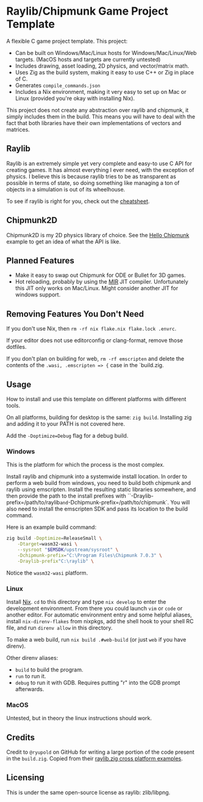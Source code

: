 # Raylib/Chipmunk Game Project Template

A flexible C game project template. This project:

- Can be built on Windows/Mac/Linux hosts for Windows/Mac/Linux/Web targets.
  (MacOS hosts and targets are currently untested)
- Includes drawing, asset loading, 2D physics, and vector/matrix math.
- Uses Zig as the build system, making it easy to use C++ or Zig in place of C.
- Generates `compile_commands.json`
- Includes a Nix environment, making it very easy to set up on Mac or Linux
  (provided you're okay with installing Nix).

This project does not create any abstraction over raylib and chipmunk, it simply
includes them in the build. This means you will have to deal with the fact that
both libraries have their own implementations of vectors and matrices.

## Raylib

Raylib is an extremely simple yet very complete and easy-to use C API for
creating games. It has almost everything I ever need, with the exception of
physics. I believe this is because raylib tries to be as transparent as possible
in terms of state, so doing something like managing a ton of objects in a
simulation is out of its wheelhouse.

To see if raylib is right for you, check out the [cheatsheet](https://www.raylib.com/cheatsheet/cheatsheet.html).

## Chipmunk2D

Chipmunk2D is my 2D physics library of choice. See the [Hello Chipmunk](https://chipmunk-physics.net/release/ChipmunkLatest-Docs/#Intro-HelloChipmunk)
example to get an idea of what the API is like.

## Planned Features

- Make it easy to swap out Chipmunk for ODE or Bullet for 3D games.
- Hot reloading, probably by using the [MIR](https://github.com/vnmakarov/mir)
  JIT compiler. Unfortunately this JIT only works on Mac/Linux. Might consider
  another JIT for windows support.

## Removing Features You Don't Need

If you don't use Nix, then `rm -rf nix flake.nix flake.lock .envrc`.

If your editor does not use editorconfig or clang-format, remove those dotfiles.

If you don't plan on building for web, `rm -rf emscripten` and delete the
contents of the `.wasi, .emscripten => {` case in the `build.zig.

## Usage

How to install and use this template on different platforms with different tools.

On all platforms, building for desktop is the same: `zig build`. Installing zig
and adding it to your PATH is not covered here.

Add the `-Doptimize=Debug` flag for a debug build.

### Windows

This is the platform for which the process is the most complex.

Install raylib and chipmunk into a systemwide install location. In order to
perform a web build from windows, you need to build both chipmunk and raylib
using emscripten. Install the resulting static libraries somewhere, and then
provide the path to the install prefixes with ``-Draylib-prefix=/path/to/raylib`
and `-Dchipmunk-prefix=/path/to/chipmunk`. You will also need to install the
emscripten SDK and pass its location to the build command.

Here is an example build command:

```bash
zig build -Doptimize=ReleaseSmall \
    -Dtarget=wasm32-wasi \
    --sysroot "$EMSDK/upstream/sysroot" \
    -Dchipmunk-prefix="C:\Program Files\Chipmunk 7.0.3" \
    -Draylib-prefix"C:\raylib" \
```

Notice the `wasm32-wasi` platform.

### Linux

Install [Nix](https://nixos.org/). `cd` to this directory and type `nix develop`
to enter the development environment. From there you could launch `vim` or `code`
or another editor. For automatic environment entry and some helpful aliases,
install `nix-direnv-flakes` from nixpkgs, add the shell hook to your shell RC
file, and run `direnv allow` in this directory.

To make a web build, run `nix build .#web-build` (or just `web` if you have
direnv).

Other direnv aliases:

- `build` to build the program.
- `run` to run it.
- `debug` to run it with GDB. Requires putting "r" into the GDB prompt afterwards.

### MacOS

Untested, but in theory the linux instructions should work.

## Credits

Credit to `@ryupold` on GitHub for writing a large portion of the code present
in the `build.zig`. Copied from their [raylib.zig cross platform examples](https://github.com/ryupold/examples-raylib.zig).

## Licensing

This is under the same open-source license as raylib: zlib/libpng.
